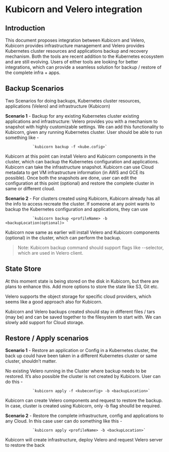 # Kubicorn and Velero integration

## Introduction
This document proposes integration between Kubicorn and Velero, Kubicorn provides infrastructure management and Velero provides Kubernetes cluster resources and applications backup and recovery mechanism. Both the tools are recent addition to the Kubernetes ecosystem and are still evolving. Users of either tools are looking for better integrations, which can provide a seamless solution for backup / restore of the complete infra + apps.


## Backup Scenarios

Two Scenarios for doing backups, Kubernetes cluster resources, applications (Velero) and infrastructure (Kubicorn)

**Scenario 1** - Backup for any existing Kubernetes cluster existing applications and infrastructure:
Velero provides you with a mechanism to snapshot with highly customizable settings. We can add this functionality to Kubicorn, given any running Kubernetes cluster. User should be able to run something like -

                `kubicorn backup -f <kube.cofig>`

Kubicorn at this point can install Velero and Kubicorn components in the cluster, which can backup the Kubernetes configuration and applications. Kubicorn can take the infrastructure snapshot. Kubicorn can use Cloud metadata to get VM infrastructure information (in AWS and GCE its possible). Once both the snapshots are done, user can edit the configuration at this point (optional) and restore the complete cluster in same or different cloud.

**Scenario 2** - For clusters created using Kubicorn, Kubicorn already has all the info to access recreate the cluster. If someone at any point wants to backup the Kubernetes configuration and applications, they can use

                `kubicorn backup <profileName> -b <backupLocation(optional)> `

Kubicorn now same as earlier will install Velero and Kubicorn components (optional) in the cluster, which can perform the backup.

> Note: Kubicorn backup command should support flags like --selector, which are used in Velero client.

## State Store

At this moment state is being stored on the disk in Kubicorn, but there are plans to enhance this. Add more options to store the state like S3, Git etc.

Velero supports the object storage for specific cloud providers, which seems like a good approach also for Kubicorn.

Kubicorn and Velero backups created should stay in different files / tars (may be) and can be saved together to the filesystem to start with. We can slowly add support for Cloud storage.

## Restore / Apply scenarios

**Scenario 1** - Restore an application or Config in a Kubernetes cluster, the back up could have been taken in a different Kubernetes cluster or same cluster, shouldn’t matter.

No existing Velero running in the Cluster where backup needs to be restored. It’s also possible the cluster is not created by Kubicorn. User can do this -

                `kubicorn apply -f <kubeconfig> -b <backupLocation>`

Kubicorn can create Velero components and request to restore the backup. In case, cluster is created using Kubicorn, only -b flag shoulld be required.


**Scenario 2** - Restore the complete infrastructure, config and applications to any Cloud.
In this case user can do something like this -

                `kubicorn apply <profileName> -b <backupLocation>`

Kubicorn will create infrastructure, deploy Velero and request Velero server to restore the back
